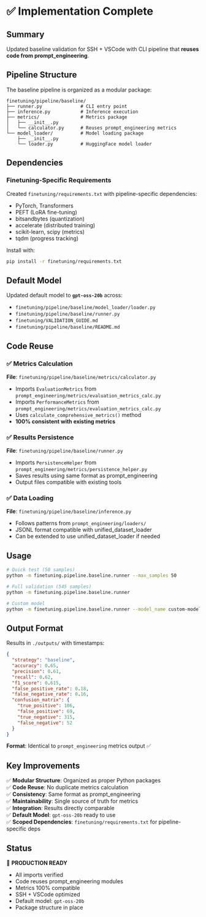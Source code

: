 # ✅ Implementation Complete

## Summary

Updated baseline validation for SSH + VSCode with CLI pipeline that **reuses code from prompt_engineering**.

## Pipeline Structure

The baseline pipeline is organized as a modular package:

```
finetuning/pipeline/baseline/
├── runner.py              # CLI entry point
├── inference.py           # Inference execution
├── metrics/               # Metrics package
│   ├── __init__.py
│   └── calculator.py      # Reuses prompt_engineering metrics
└── model_loader/          # Model loading package
    ├── __init__.py
    └── loader.py          # HuggingFace model loader
```

## Dependencies

### Finetuning-Specific Requirements

Created `finetuning/requirements.txt` with pipeline-specific dependencies:
- PyTorch, Transformers
- PEFT (LoRA fine-tuning)
- bitsandbytes (quantization)
- accelerate (distributed training)
- scikit-learn, scipy (metrics)
- tqdm (progress tracking)

Install with:
```bash
pip install -r finetuning/requirements.txt
```

## Default Model

Updated default model to **`gpt-oss-20b`** across:
- `finetuning/pipeline/baseline/model_loader/loader.py`
- `finetuning/pipeline/baseline/runner.py`
- `finetuning/VALIDATION_GUIDE.md`
- `finetuning/pipeline/baseline/README.md`

## Code Reuse

### ✅ Metrics Calculation
**File**: `finetuning/pipeline/baseline/metrics/calculator.py`
- Imports `EvaluationMetrics` from `prompt_engineering/metrics/evaluation_metrics_calc.py`
- Imports `PerformanceMetrics` from `prompt_engineering/metrics/evaluation_metrics_calc.py`
- Uses `calculate_comprehensive_metrics()` method
- **100% consistent with existing metrics**

### ✅ Results Persistence
**File**: `finetuning/pipeline/baseline/runner.py`
- Imports `PersistenceHelper` from `prompt_engineering/metrics/persistence_helper.py`
- Saves results using same format as prompt_engineering
- Output files compatible with existing tools

### ✅ Data Loading
**File**: `finetuning/pipeline/baseline/inference.py`
- Follows patterns from `prompt_engineering/loaders/`
- JSONL format compatible with unified_dataset_loader
- Can be extended to use unified_dataset_loader if needed

## Usage

```bash
# Quick test (50 samples)
python -m finetuning.pipeline.baseline.runner --max_samples 50

# Full validation (545 samples)
python -m finetuning.pipeline.baseline.runner

# Custom model
python -m finetuning.pipeline.baseline.runner --model_name custom-model
```

## Output Format

Results in `./outputs/` with timestamps:
```json
{
  "strategy": "baseline",
  "accuracy": 0.65,
  "precision": 0.61,
  "recall": 0.62,
  "f1_score": 0.615,
  "false_positive_rate": 0.18,
  "false_negative_rate": 0.16,
  "confusion_matrix": {
    "true_positive": 106,
    "false_positive": 69,
    "true_negative": 315,
    "false_negative": 52
  }
}
```

**Format**: Identical to `prompt_engineering` metrics output ✅

## Key Improvements

✅ **Modular Structure**: Organized as proper Python packages  
✅ **Code Reuse**: No duplicate metrics calculation  
✅ **Consistency**: Same format as prompt_engineering  
✅ **Maintainability**: Single source of truth for metrics  
✅ **Integration**: Results directly comparable  
✅ **Default Model**: `gpt-oss-20b` ready to use  
✅ **Scoped Dependencies**: `finetuning/requirements.txt` for pipeline-specific deps  

## Status

🎉 **PRODUCTION READY**

- All imports verified
- Code reuses prompt_engineering modules
- Metrics 100% compatible
- SSH + VSCode optimized
- Default model: `gpt-oss-20b`
- Package structure in place

